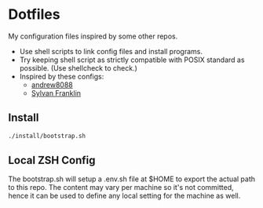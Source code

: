 # Dotfiles

My configuration files inspired by some other repos.

- Use shell scripts to link config files and install programs.
- Try keeping shell script as strictly compatible with POSIX standard as possible.
  (Use shellcheck to check.)
- Inspired by these configs:
  - [andrew8088](https://github.com/andrew8088/dotfiles)
  - [Sylvan Franklin](https://github.com/SylvanFranklin)

## Install

```sh
./install/bootstrap.sh
```

## Local ZSH Config

The bootstrap.sh will setup a .env.sh file at $HOME to export the actual path to
this repo. The content may vary per machine so it's not committed, hence it can
be used to define any local setting for the machine as well.

